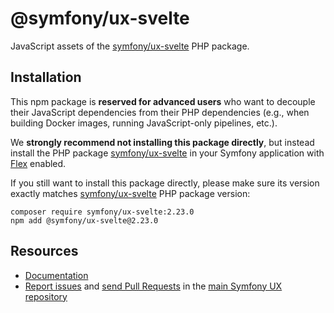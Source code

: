 # @symfony/ux-svelte

JavaScript assets of the [symfony/ux-svelte](https://packagist.org/packages/symfony/ux-svelte) PHP package.

## Installation

This npm package is **reserved for advanced users** who want to decouple their JavaScript dependencies from their PHP dependencies (e.g., when building Docker images, running JavaScript-only pipelines, etc.).

We **strongly recommend not installing this package directly**, but instead  install the PHP package [symfony/ux-svelte](https://packagist.org/packages/symfony/ux-svelte) in your Symfony application with [Flex](https://github.com/symfony/flex) enabled.

If you still want to install this package directly, please make sure its version exactly matches [symfony/ux-svelte](https://packagist.org/packages/symfony/ux-svelte) PHP package version:
```shell
composer require symfony/ux-svelte:2.23.0
npm add @symfony/ux-svelte@2.23.0
```

## Resources

-   [Documentation](https://symfony.com/bundles/ux-svelte/current/index.html)
-   [Report issues](https://github.com/symfony/ux/issues) and
    [send Pull Requests](https://github.com/symfony/ux/pulls)
    in the [main Symfony UX repository](https://github.com/symfony/ux)
